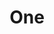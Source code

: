 ---
layout: page.njk
title: One
tags:
  - portfolio
image:
  path: "https://images.unsplash.com/photo-1649220058039-e81e690e28ef?q=80&w=3205&auto=format&fit=crop&ixlib=rb-4.0.3"
  alt: "A woman sitting in a chair reading a book"
  class: "image-obj-cover"
  pictureClass:
    list: "index-list__item__picture"
---